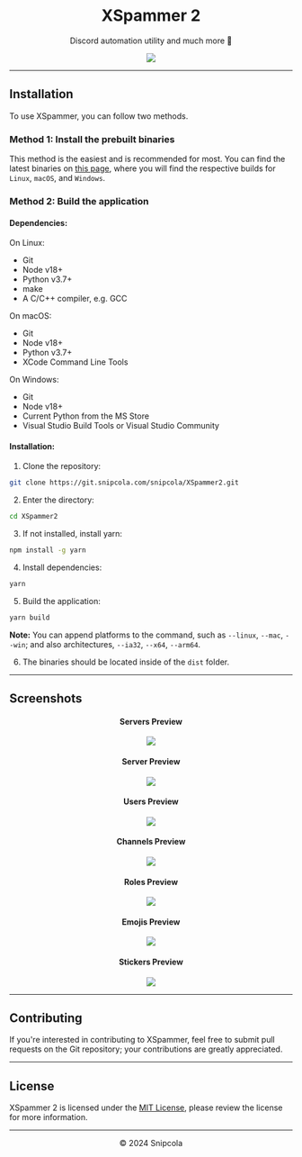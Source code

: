 <div align="center">
    <h1>XSpammer 2</h1>
    <p>Discord automation utility and much more 🚀</p>
</div>

<div align="center">
    <img src="https://snipcola.github.io/XSpammer2/preview.png" />
</div>

---

## Installation

To use XSpammer, you can follow two methods.

### Method 1: Install the prebuilt binaries

This method is the easiest and is recommended for most. You can find the latest binaries on [this page](https://git.snipcola.com/snipcola/XSpammer2/releases/latest), where you will find the respective builds for `Linux`, `macOS`, and `Windows`.

### Method 2: Build the application

#### Dependencies:

On Linux:

- Git
- Node v18+
- Python v3.7+
- make
- A C/C++ compiler, e.g. GCC

On macOS:

- Git
- Node v18+
- Python v3.7+
- XCode Command Line Tools

On Windows:

- Git
- Node v18+
- Current Python from the MS Store
- Visual Studio Build Tools or Visual Studio Community

#### Installation:

1. Clone the repository:

```bash
git clone https://git.snipcola.com/snipcola/XSpammer2.git
```

2. Enter the directory:

```bash
cd XSpammer2
```

3. If not installed, install yarn:

```bash
npm install -g yarn
```

4. Install dependencies:

```bash
yarn
```

5. Build the application:

```bash
yarn build
```

<b>Note:</b> You can append platforms to the command, such as `--linux`, `--mac`, `--win`; and also architectures, `--ia32`, `--x64`, `--arm64`.

6. The binaries should be located inside of the `dist` folder.

---

## Screenshots

<h4 align="center">Servers Preview</h4>

<div align="center">
    <img src="https://snipcola.github.io/XSpammer2/1.png" />
</div>

<h4 align="center">Server Preview</h4>

<div align="center">
    <img src="https://snipcola.github.io/XSpammer2/2.png" />
</div>

<h4 align="center">Users Preview</h4>

<div align="center">
    <img src="https://snipcola.github.io/XSpammer2/3.png" />
</div>

<h4 align="center">Channels Preview</h4>

<div align="center">
    <img src="https://snipcola.github.io/XSpammer2/4.png" />
</div>

<h4 align="center">Roles Preview</h4>

<div align="center">
    <img src="https://snipcola.github.io/XSpammer2/5.png" />
</div>

<h4 align="center">Emojis Preview</h4>

<div align="center">
    <img src="https://snipcola.github.io/XSpammer2/6.png" />
</div>

<h4 align="center">Stickers Preview</h4>

<div align="center">
    <img src="https://snipcola.github.io/XSpammer2/7.png" />
</div>

---

## Contributing

If you're interested in contributing to XSpammer, feel free to submit pull requests on the Git repository; your contributions are greatly appreciated.

---

## License

XSpammer 2 is licensed under the [MIT License](https://git.snipcola.com/snipcola/XSpammer2/raw/branch/main/LICENSE), please review the license for more information.

---

<div align="center">
    <p>© 2024 Snipcola</p>
</div>
